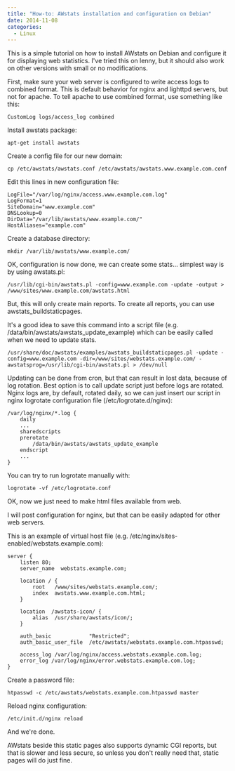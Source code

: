 ```yaml
---
title: "How-to: AWstats installation and configuration on Debian"
date: 2014-11-08
categories:
  - Linux
---
```


This is a simple tutorial on how to install AWstats on Debian and configure it for displaying web statistics. I've tried this on lenny, but it should also work on other versions with small or no modifications.

First, make sure your web server is configured to write access logs to combined format. This is default behavior for nginx and lighttpd servers, but not for apache. To tell apache to use combined format, use something like this:

```
CustomLog logs/access_log combined
```

Install awstats package:

```
apt-get install awstats
```

Create a config file for our new domain:

```
cp /etc/awstats/awstats.conf /etc/awstats/awstats.www.example.com.conf
```

Edit this lines in new configuration file:

```
LogFile="/var/log/nginx/access.www.example.com.log"
LogFormat=1
SiteDomain="www.example.com"
DNSLookup=0
DirData="/var/lib/awstats/www.example.com/"
HostAliases="example.com"
```

Create a database directory:

```
mkdir /var/lib/awstats/www.example.com/
```

OK, configuration is now done, we can create some stats... simplest way is by using awstats.pl:

```
/usr/lib/cgi-bin/awstats.pl -config=www.example.com -update -output > /www/sites/www.example.com/awstats.html
```

But, this will only create main reports. To create all reports, you can use awstats_buildstaticpages.

It's a good idea to save this command into a script file (e.g. /data/bin/awstats/awstats_update_example) which can be easily called when we need to update stats.

```
/usr/share/doc/awstats/examples/awstats_buildstaticpages.pl -update -config=www.example.com -dir=/www/sites/webstats.example.com/ -awstatsprog=/usr/lib/cgi-bin/awstats.pl > /dev/null
```

Updating can be done from cron, but that can result in lost data, because of log rotation. Best option is to call update script just before logs are rotated. Nginx logs are, by default, rotated daily, so we can just insert our script in nginx logrotate configuration file (/etc/logrotate.d/nginx):
  
```
/var/log/nginx/*.log {
    daily
    ...
    sharedscripts
    prerotate
        /data/bin/awstats/awstats_update_example
    endscript
    ...
}
```

You can try to run logrotate manually with:

```
logrotate -vf /etc/logrotate.conf
```

OK, now we just need to make html files available from web.

I will post configuration for nginx, but that can be easily adapted for other web servers.

This is an example of virtual host file (e.g. /etc/nginx/sites-enabled/webstats.example.com):

```
server {
    listen 80;
    server_name  webstats.example.com;

    location / {
        root   /www/sites/webstats.example.com/;
        index  awstats.www.example.com.html;
    }

    location  /awstats-icon/ {
        alias  /usr/share/awstats/icon/;
    }

    auth_basic            "Restricted";
    auth_basic_user_file  /etc/awstats/webstats.example.com.htpasswd;

    access_log /var/log/nginx/access.webstats.example.com.log;
    error_log /var/log/nginx/error.webstats.example.com.log;
}
```

Create a password file:

```
htpasswd -c /etc/awstats/webstats.example.com.htpasswd master
```

Reload nginx configuration:

```
/etc/init.d/nginx reload
```

And we're done.

AWstats beside this static pages also supports dynamic CGI reports, but that is slower and less secure, so unless you don't really need that, static pages will do just fine.

